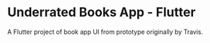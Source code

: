 # Underrated Books App - Flutter

A Flutter project of book app UI from prototype originally by Travis.
